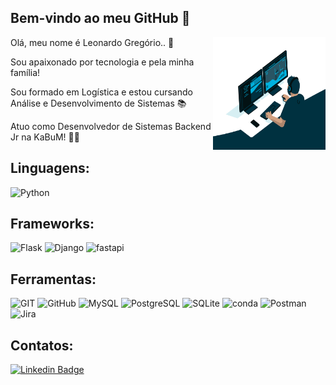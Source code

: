    ## Bem-vindo ao meu GitHub :rocket:
<img align="right" alt="GIF" src="https://github.com/LeonardoGregoriocs/LeonardoGregoriocs/blob/main/code.gif?raw=true" width="180" height="180" />

Olá, meu nome é Leonardo Gregório.. 👋

Sou apaixonado por tecnologia e pela minha família!  

Sou formado em Logística e estou cursando Análise e Desenvolvimento de Sistemas 📚

Atuo como Desenvolvedor de Sistemas Backend Jr na KaBuM! 👨‍💻



## Linguagens:

![Python](https://img.shields.io/badge/Python-FFD43B?style=for-the-badge&logo=python&logoColor=darkgreen)

## Frameworks:

![Flask](https://img.shields.io/badge/Flask-000000?style=for-the-badge&logo=flask&logoColor=white)
![Django](https://img.shields.io/badge/Django-092E20?style=for-the-badge&logo=django&logoColor=green)
![fastapi](https://img.shields.io/badge/fastapi-109989?style=for-the-badge&logo=FASTAPI&logoColor=white)

## Ferramentas:


![GIT](https://img.shields.io/badge/GIT-E44C30?style=for-the-badge&logo=git&logoColor=white)
![GitHub](https://img.shields.io/badge/GitHub-100000?style=for-the-badge&logo=github&logoColor=white)
![MySQL](https://img.shields.io/badge/MySQL-005C84?style=for-the-badge&logo=mysql&logoColor=white)
![PostgreSQL](https://img.shields.io/badge/PostgreSQL-316192?style=for-the-badge&logo=postgresql&logoColor=white)
![SQLite](https://img.shields.io/badge/SQLite-07405E?style=for-the-badge&logo=sqlite&logoColor=white)
![conda](https://img.shields.io/badge/conda-342B029.svg?&style=for-the-badge&logo=anaconda&logoColor=white)
![Postman](https://img.shields.io/badge/Postman-FF6C37?style=for-the-badge&logo=Postman&logoColor=white)
![Jira](https://img.shields.io/badge/Jira-0052CC?style=for-the-badge&logo=Jira&logoColor=white)


## Contatos:

[![Linkedin Badge](https://img.shields.io/badge/-LinkedIn-blue?style=flat-square&logo=Linkedin&logoColor=white&link=https://www.linkedin.com/in/leonardo-greg%C3%B3rio-6b8568165/)](https://www.linkedin.com/in/leonardo-greg%C3%B3rio-6b8568165/)
